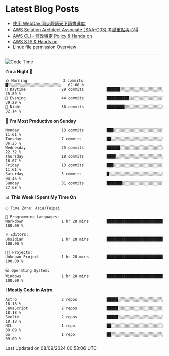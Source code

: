 # Latest Blog Posts
<!-- BLOG-POST-LIST:START -->
- [使用 WebDav 同步靜讀天下讀書進度](https://blog.vinny987.xyz/blog/2024/use-webdav-to-sync-reading-progress-on-moon-app/)
- [AWS Solution Architect Associate &lpar;SAA-C03&rpar; 考試重點與心得](https://blog.vinny987.xyz/blog/2024/key-points-and-insights-on-the-aws-solution-architect-associate-saa-c03-exam/)
- [AWS CLI - 修改特定 Policy &amp; Hands on](https://blog.vinny987.xyz/blog/2024/aws-cli-modify-a-specific-policy-hands-on/)
- [AWS STS &amp; Hands on](https://blog.vinny987.xyz/blog/2024/aws-sts-hands-on/)
- [Linux file permission Overview](https://blog.vinny987.xyz/blog/2024/linux-file-permission-overview/)
<!-- BLOG-POST-LIST:END -->

---

<!--START_SECTION:waka-->
![Code Time](http://img.shields.io/badge/Code%20Time-381%20hrs%2034%20mins-blue)

**I'm a Night 🦉** 

```text
🌞 Morning                3 commits           █░░░░░░░░░░░░░░░░░░░░░░░░   02.68 % 
🌆 Daytime                29 commits          ██████░░░░░░░░░░░░░░░░░░░   25.89 % 
🌃 Evening                44 commits          ██████████░░░░░░░░░░░░░░░   39.29 % 
🌙 Night                  36 commits          ████████░░░░░░░░░░░░░░░░░   32.14 % 
```
📅 **I'm Most Productive on Sunday** 

```text
Monday                   13 commits          ███░░░░░░░░░░░░░░░░░░░░░░   11.61 % 
Tuesday                  7 commits           ██░░░░░░░░░░░░░░░░░░░░░░░   06.25 % 
Wednesday                25 commits          ██████░░░░░░░░░░░░░░░░░░░   22.32 % 
Thursday                 18 commits          ████░░░░░░░░░░░░░░░░░░░░░   16.07 % 
Friday                   13 commits          ███░░░░░░░░░░░░░░░░░░░░░░   11.61 % 
Saturday                 5 commits           █░░░░░░░░░░░░░░░░░░░░░░░░   04.46 % 
Sunday                   31 commits          ███████░░░░░░░░░░░░░░░░░░   27.68 % 
```


📊 **This Week I Spent My Time On** 

```text
🕑︎ Time Zone: Asia/Taipei

💬 Programming Languages: 
Markdown                 1 hr 28 mins        █████████████████████████   100.00 % 

🔥 Editors: 
Obsidian                 1 hr 28 mins        █████████████████████████   100.00 % 

🐱‍💻 Projects: 
Unknown Project          1 hr 28 mins        █████████████████████████   100.00 % 

💻 Operating System: 
Windows                  1 hr 28 mins        █████████████████████████   100.00 % 
```

**I Mostly Code in Astro** 

```text
Astro                    2 repos             █████░░░░░░░░░░░░░░░░░░░░   18.18 % 
JavaScript               2 repos             █████░░░░░░░░░░░░░░░░░░░░   18.18 % 
Svelte                   2 repos             █████░░░░░░░░░░░░░░░░░░░░   18.18 % 
HCL                      1 repo              ██░░░░░░░░░░░░░░░░░░░░░░░   09.09 % 
Go                       1 repo              ██░░░░░░░░░░░░░░░░░░░░░░░   09.09 % 
```




 Last Updated on 08/09/2024 00:53:06 UTC
<!--END_SECTION:waka-->

<!--
**vincent97277/vincent97277** is a ✨ _special_ ✨ repository because its `README.md` (this file) appears on your GitHub profile.

Here are some ideas to get you started:

- 🔭 I’m currently working on ...
- 🌱 I’m currently learning ...
- 👯 I’m looking to collaborate on ...
- 🤔 I’m looking for help with ...
- 💬 Ask me about ...
- 📫 How to reach me: ...
- 😄 Pronouns: ...
- ⚡ Fun fact: ...
-->
